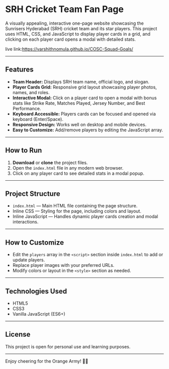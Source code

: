 # SRH Cricket Team Fan Page

A visually appealing, interactive one-page website showcasing the Sunrisers Hyderabad (SRH) cricket team and its star players. This project uses HTML, CSS, and JavaScript to display player cards in a grid, and clicking on each player card opens a modal with detailed stats.

live link:https://varshithnomula.github.io/COSC-Squad-Goals/

---


## Features

- **Team Header:** Displays SRH team name, official logo, and slogan.
- **Player Cards Grid:** Responsive grid layout showcasing player photos, names, and roles.
- **Interactive Modal:** Click on a player card to open a modal with bonus stats like Strike Rate, Matches Played, Jersey Number, and Best Performance.
- **Keyboard Accessible:** Players cards can be focused and opened via keyboard (Enter/Space).
- **Responsive Design:** Works well on desktop and mobile devices.
- **Easy to Customize:** Add/remove players by editing the JavaScript array.

---

## How to Run

1. **Download** or **clone** the project files.
2. Open the `index.html` file in any modern web browser.
3. Click on any player card to see detailed stats in a modal popup.

---

## Project Structure

- `index.html` — Main HTML file containing the page structure.
- Inline CSS — Styling for the page, including colors and layout.
- Inline JavaScript — Handles dynamic player cards creation and modal interactions.

---

## How to Customize

- Edit the `players` array in the `<script>` section inside `index.html` to add or update players.
- Replace player images with your preferred URLs.
- Modify colors or layout in the `<style>` section as needed.

---

## Technologies Used

- HTML5
- CSS3
- Vanilla JavaScript (ES6+)

---

## License

This project is open for personal use and learning purposes.

---

Enjoy cheering for the Orange Army! 🧡🖤

